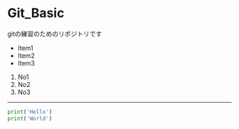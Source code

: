 # Git_Basic

gitの練習のためのリポジトリです

- Item1
- Item2
- Item3

1. No1
1. No2
1. No3

---

```Python
print('Hello')
print('World')

```

